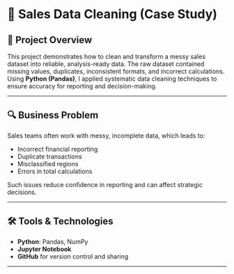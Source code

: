 # 🧹 Sales Data Cleaning (Case Study) 

## 📌 Project Overview
This project demonstrates how to clean and transform a messy sales dataset into reliable, analysis-ready data.
The raw dataset contained missing values, duplicates, inconsistent formats, and incorrect calculations.
Using **Python (Pandas)**, I applied systematic data cleaning techniques to ensure accuracy for reporting and decision-making.

---

## 🔍 Business Problem 
Sales teams often work with messy, incomplete data, which leads to:
- Incorrect financial reporting
- Duplicate transactions
- Misclassified regions
- Errors in total calculations

Such issues reduce confidence in reporting and can affect strategic decisions.

---

## 🛠 Tools & Technologies 
- **Python**: Pandas, NumPy
- **Jupyter Notebook**
- **GitHub** for version control and sharing

---
